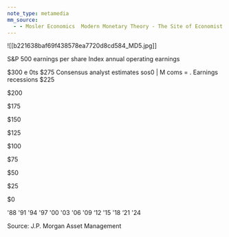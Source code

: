 ```yaml
---
note_type: metamedia
mm_source:
  - - Mosler Economics  Modern Monetary Theory - The Site of Economist Warren MoslerMosler Economics  Modern Monetary Theory  The Site of Economist Warren Mosler.md
---
```


![[b221638baf69f438578ea7720d8cd584_MD5.jpg]]

S&P 500 earnings per share
Index annual operating earnings

$300 e 0ts
$275
Consensus analyst estimates
sos0 | M coms =
. Earnings recessions
$225

$200

$175

$150

$125

$100

$75

$50

$25

$0

'88 '91 '94 '97 '00 '03 '06 '09 ‘12 '15 '18 ‘21 '24

Source: J.P. Morgan Asset Management

